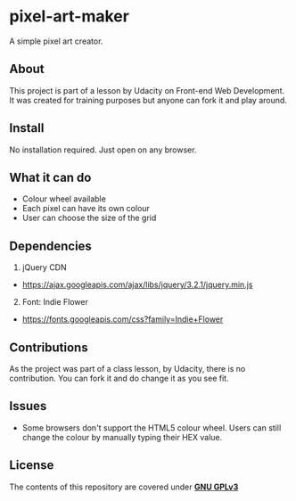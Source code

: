 # **pixel-art-maker**

A simple pixel art creator.

## About

This project is part of a lesson by Udacity on Front-end Web Development.
It was created for training purposes but anyone can fork it and play around.

## Install

No installation required. Just open on any browser.

## What it can do

* Colour wheel available
* Each pixel can have its own colour
* User can choose the size of the grid

## Dependencies

1. jQuery CDN
  * https://ajax.googleapis.com/ajax/libs/jquery/3.2.1/jquery.min.js

2. Font: Indie Flower
  * https://fonts.googleapis.com/css?family=Indie+Flower

## Contributions

As the project was part of a class lesson, by Udacity, there is no contribution.
You can fork it and do change it as you see fit.

## Issues

* Some browsers don't support the HTML5 colour wheel. Users can still change 
the colour by manually typing their HEX value.

## License

The contents of this repository are covered under [**GNU GPLv3**](License)
